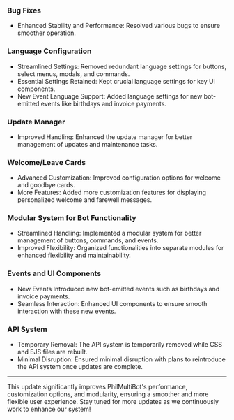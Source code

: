 ### Bug Fixes
- Enhanced Stability and Performance: Resolved various bugs to ensure smoother operation.

### Language Configuration
- Streamlined Settings: Removed redundant language settings for buttons, select menus, modals, and commands.
- Essential Settings Retained: Kept crucial language settings for key UI components.
- New Event Language Support: Added language settings for new bot-emitted events like birthdays and invoice payments.

### Update Manager
- Improved Handling: Enhanced the update manager for better management of updates and maintenance tasks.

### Welcome/Leave Cards
- Advanced Customization: Improved configuration options for welcome and goodbye cards.
- More Features: Added more customization features for displaying personalized welcome and farewell messages.

### Modular System for Bot Functionality
- Streamlined Handling: Implemented a modular system for better management of buttons, commands, and events.
- Improved Flexibility: Organized functionalities into separate modules for enhanced flexibility and maintainability.

### Events and UI Components
- New Events Introduced new bot-emitted events such as birthdays and invoice payments.
- Seamless Interaction: Enhanced UI components to ensure smooth interaction with these new events.

### API System
- Temporary Removal: The API system is temporarily removed while CSS and EJS files are rebuilt.
- Minimal Disruption: Ensured minimal disruption with plans to reintroduce the API system once updates are complete.

---

This update significantly improves PhilMultiBot's performance, customization options, and modularity, ensuring a smoother and more flexible user experience. Stay tuned for more updates as we continuously work to enhance our system!
